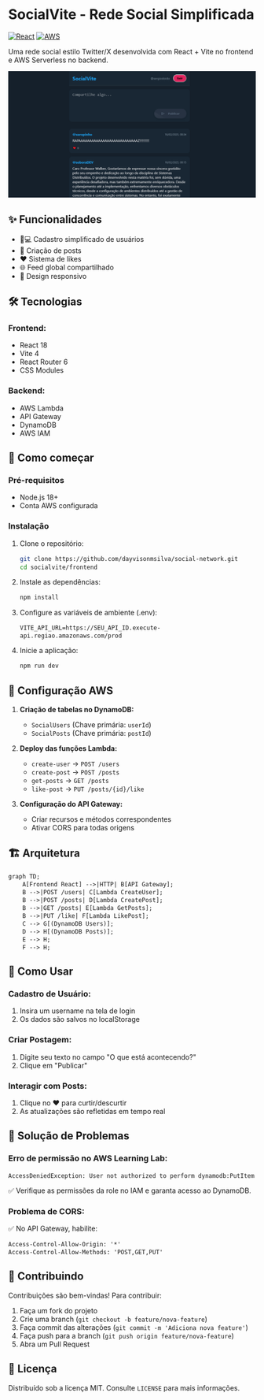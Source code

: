 # SocialVite - Rede Social Simplificada

[![React](https://img.shields.io/badge/React-18.2.0-blue)](https://react.dev/)
[![AWS](https://img.shields.io/badge/AWS-Serverless-orange)](https://aws.amazon.com/)

Uma rede social estilo Twitter/X desenvolvida com React + Vite no frontend e AWS Serverless no backend.

![Preview da Aplicação](screenshot.png) <!-- Adicione uma screenshot depois -->

## ✨ Funcionalidades

- 🧑💻 Cadastro simplificado de usuários
- 📝 Criação de posts
- ❤️ Sistema de likes
- 🌐 Feed global compartilhado
- 📱 Design responsivo

## 🛠 Tecnologias

### **Frontend:**
- React 18
- Vite 4
- React Router 6
- CSS Modules

### **Backend:**
- AWS Lambda
- API Gateway
- DynamoDB
- AWS IAM

## 🚀 Como começar

### **Pré-requisitos**
- Node.js 18+
- Conta AWS configurada

### **Instalação**

1. Clone o repositório:
    ```bash
    git clone https://github.com/dayvisonmsilva/social-network.git
    cd socialvite/frontend
    ```

2. Instale as dependências:
    ```bash
    npm install
    ```

3. Configure as variáveis de ambiente (.env):
    ```plaintext
    VITE_API_URL=https://SEU_API_ID.execute-api.regiao.amazonaws.com/prod
    ```

4. Inicie a aplicação:
    ```bash
    npm run dev
    ```

## 🔧 Configuração AWS

1. **Criação de tabelas no DynamoDB:**
   - `SocialUsers` (Chave primária: `userId`)
   - `SocialPosts` (Chave primária: `postId`)

2. **Deploy das funções Lambda:**
   - `create-user` → `POST /users`
   - `create-post` → `POST /posts`
   - `get-posts` → `GET /posts`
   - `like-post` → `PUT /posts/{id}/like`

3. **Configuração do API Gateway:**
   - Criar recursos e métodos correspondentes
   - Ativar CORS para todas origens

## 🏗 Arquitetura

```mermaid
graph TD;
    A[Frontend React] -->|HTTP| B[API Gateway];
    B -->|POST /users| C[Lambda CreateUser];
    B -->|POST /posts| D[Lambda CreatePost];
    B -->|GET /posts| E[Lambda GetPosts];
    B -->|PUT /like| F[Lambda LikePost];
    C --> G[(DynamoDB Users)];
    D --> H[(DynamoDB Posts)];
    E --> H;
    F --> H;
```

## 📌 Como Usar

### **Cadastro de Usuário:**
1. Insira um username na tela de login
2. Os dados são salvos no localStorage

### **Criar Postagem:**
1. Digite seu texto no campo "O que está acontecendo?"
2. Clique em "Publicar"

### **Interagir com Posts:**
1. Clique no ❤️ para curtir/descurtir
2. As atualizações são refletidas em tempo real

## 🚨 Solução de Problemas

### **Erro de permissão no AWS Learning Lab:**
```plaintext
AccessDeniedException: User not authorized to perform dynamodb:PutItem
```
✅ Verifique as permissões da role no IAM e garanta acesso ao DynamoDB.

### **Problema de CORS:**
✅ No API Gateway, habilite:
```plaintext
Access-Control-Allow-Origin: '*'
Access-Control-Allow-Methods: 'POST,GET,PUT'
```

## 🤝 Contribuindo

Contribuições são bem-vindas! Para contribuir:

1. Faça um fork do projeto
2. Crie uma branch (`git checkout -b feature/nova-feature`)
3. Faça commit das alterações (`git commit -m 'Adiciona nova feature'`)
4. Faça push para a branch (`git push origin feature/nova-feature`)
5. Abra um Pull Request

## 📄 Licença

Distribuído sob a licença MIT. Consulte `LICENSE` para mais informações.